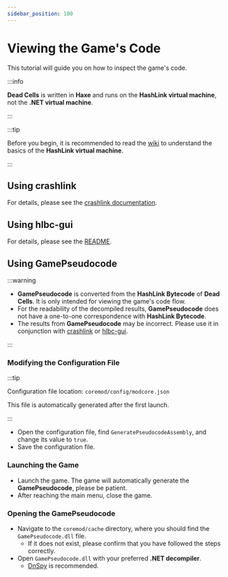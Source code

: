 ```yaml
---
sidebar_position: 100
---
```


# Viewing the Game's Code

This tutorial will guide you on how to inspect the game's code.

:::info

**Dead Cells** is written in **Haxe** and runs on the **HashLink virtual machine**, not the **.NET virtual machine**.

:::

:::tip

Before you begin, it is recommended to read the [wiki](https://github.com/HaxeFoundation/hashlink/wiki) to understand the basics of the **HashLink virtual machine**.

:::

## Using crashlink

For details, please see the [crashlink documentation](https://n3rdl0rd.github.io/crashlink/).

## Using hlbc-gui

For details, please see the [README](https://github.com/Gui-Yom/hlbc).

## Using GamePseudocode

:::warning

- **GamePseudocode** is converted from the **HashLink Bytecode** of **Dead Cells**. It is only intended for viewing the game's code flow.
- For the readability of the decompiled results, **GamePseudocode** does not have a one-to-one correspondence with **HashLink Bytecode**.
- The results from **GamePseudocode** may be incorrect. Please use it in conjunction with [crashlink](#using-crashlink) or [hlbc-gui](#using-hlbc-gui).

:::

### Modifying the Configuration File

:::tip

Configuration file location: `coremod/config/modcore.json`

This file is automatically generated after the first launch.

:::

- Open the configuration file, find `GeneratePseudocodeAssembly`, and change its value to `true`.
- Save the configuration file.

### Launching the Game

- Launch the game. The game will automatically generate the **GamePseudocode**, please be patient.
- After reaching the main menu, close the game.

### Opening the GamePseudocode

- Navigate to the `coremod/cache` directory, where you should find the `GamePseudocode.dll` file.
  - If it does not exist, please confirm that you have followed the steps correctly.
- Open `GamePseudocode.dll` with your preferred **.NET decompiler**.
  - [DnSpy](https://github.com/dnSpyEx/dnSpy) is recommended.
